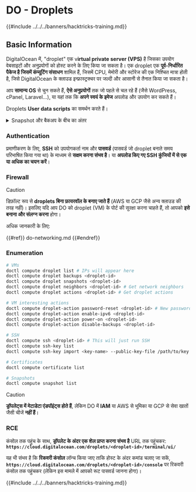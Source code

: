 # DO - Droplets

{{#include ../../../banners/hacktricks-training.md}}

## Basic Information

DigitalOcean में, "droplet" एक v**irtual private server (VPS)** है जिसका उपयोग वेबसाइटों और अनुप्रयोगों को होस्ट करने के लिए किया जा सकता है। एक droplet एक **पूर्व-निर्धारित पैकेज है जिसमें कंप्यूटिंग संसाधन** शामिल हैं, जिसमें CPU, मेमोरी और स्टोरेज की एक निश्चित मात्रा होती है, जिसे DigitalOcean के क्लाउड इन्फ्रास्ट्रक्चर पर जल्दी और आसानी से तैनात किया जा सकता है।

आप **सामान्य OS** से चुन सकते हैं, **ऐसे अनुप्रयोगों** तक जो पहले से चल रहे हैं (जैसे WordPress, cPanel, Laravel...), या यहां तक कि **अपने स्वयं के इमेज** अपलोड और उपयोग कर सकते हैं।

Droplets **User data scripts** का समर्थन करते हैं।

<details>

<summary>Snapshot और बैकअप के बीच का अंतर</summary>

DigitalOcean में, एक snapshot एक Droplet के डिस्क की एक समय-विशिष्ट प्रति है। यह उस समय Droplet के डिस्क की स्थिति को कैप्चर करता है जब snapshot लिया गया था, जिसमें ऑपरेटिंग सिस्टम, स्थापित अनुप्रयोग, और डिस्क पर सभी फ़ाइलें और डेटा शामिल हैं।

Snapshots का उपयोग नए Droplets बनाने के लिए किया जा सकता है जो मूल Droplet के समान कॉन्फ़िगरेशन रखते हैं, या एक Droplet को उस स्थिति में पुनर्स्थापित करने के लिए जब snapshot लिया गया था। Snapshots को DigitalOcean की ऑब्जेक्ट स्टोरेज सेवा पर संग्रहीत किया जाता है, और ये वृद्धिशील होते हैं, जिसका अर्थ है कि केवल अंतिम snapshot के बाद के परिवर्तन संग्रहीत होते हैं। यह उन्हें उपयोग करने में कुशल और संग्रहीत करने में लागत-कुशल बनाता है।

दूसरी ओर, एक बैकअप एक Droplet की पूरी प्रति है, जिसमें ऑपरेटिंग सिस्टम, स्थापित अनुप्रयोग, फ़ाइलें, और डेटा, साथ ही Droplet की सेटिंग्स और मेटाडेटा शामिल हैं। बैकअप आमतौर पर नियमित कार्यक्रम पर किए जाते हैं, और ये एक विशिष्ट समय पर Droplet की पूरी स्थिति को कैप्चर करते हैं।

Snapshots के विपरीत, बैकअप को संकुचित और एन्क्रिप्टेड प्रारूप में संग्रहीत किया जाता है, और इन्हें DigitalOcean के इन्फ्रास्ट्रक्चर से एक दूरस्थ स्थान पर सुरक्षित रखने के लिए स्थानांतरित किया जाता है। यह बैकअप को आपदा पुनर्प्राप्ति के लिए आदर्श बनाता है, क्योंकि ये डेटा हानि या अन्य विनाशकारी घटनाओं की स्थिति में पुनर्स्थापित करने के लिए Droplet की पूरी प्रति प्रदान करते हैं।

संक्षेप में, snapshots एक Droplet के डिस्क की समय-विशिष्ट प्रतियां हैं, जबकि बैकअप एक Droplet की पूरी प्रतियां हैं, जिसमें इसकी सेटिंग्स और मेटाडेटा शामिल हैं। Snapshots को DigitalOcean की ऑब्जेक्ट स्टोरेज सेवा पर संग्रहीत किया जाता है, जबकि बैकअप को DigitalOcean के इन्फ्रास्ट्रक्चर से एक दूरस्थ स्थान पर स्थानांतरित किया जाता है। दोनों snapshots और बैकअप का उपयोग एक Droplet को पुनर्स्थापित करने के लिए किया जा सकता है, लेकिन snapshots का उपयोग और संग्रहण अधिक कुशल होता है, जबकि बैकअप आपदा पुनर्प्राप्ति के लिए एक अधिक व्यापक बैकअप समाधान प्रदान करते हैं।

</details>

### Authentication

प्रमाणीकरण के लिए, **SSH** को उपयोगकर्ता नाम और **पासवर्ड** (पासवर्ड जो droplet बनाते समय परिभाषित किया गया था) के माध्यम से **सक्षम करना संभव है**। या **अपलोड किए गए SSH कुंजियों में से एक या अधिक का चयन करें**।

### Firewall

> [!CAUTION]
> डिफ़ॉल्ट रूप से **droplets बिना फ़ायरवॉल के बनाए जाते हैं** (AWS या GCP जैसे अन्य क्लाउड की तरह नहीं)। इसलिए यदि आप DO को droplet (VM) के पोर्ट की सुरक्षा करना चाहते हैं, तो आपको **इसे बनाना और संलग्न करना** होगा।

अधिक जानकारी के लिए:

{{#ref}}
do-networking.md
{{#endref}}

### Enumeration
```bash
# VMs
doctl compute droplet list # IPs will appear here
doctl compute droplet backups <droplet-id>
doctl compute droplet snapshots <droplet-id>
doctl compute droplet neighbors <droplet-id> # Get network neighbors
doctl compute droplet actions <droplet-id> # Get droplet actions

# VM interesting actions
doctl compute droplet-action password-reset <droplet-id> # New password is emailed to the user
doctl compute droplet-action enable-ipv6 <droplet-id>
doctl compute droplet-action power-on <droplet-id>
doctl compute droplet-action disable-backups <droplet-id>

# SSH
doctl compute ssh <droplet-id> # This will just run SSH
doctl compute ssh-key list
doctl compute ssh-key import <key-name> --public-key-file /path/to/key.pub

# Certificates
doctl compute certificate list

# Snapshots
doctl compute snapshot list
```
> [!CAUTION]
> **ड्रॉपलेट्स में मेटाडेटा एंडपॉइंट्स होते हैं**, लेकिन DO में **IAM** या AWS से भूमिका या GCP से सेवा खातों जैसी चीजें **नहीं हैं**।

### RCE

कंसोल तक पहुंच के साथ, **ड्रॉपलेट के अंदर एक शेल प्राप्त करना संभव है** URL तक पहुंचकर: **`https://cloud.digitalocean.com/droplets/<droplet-id>/terminal/ui/`**

यह भी संभव है कि **रिकवरी कंसोल** लॉन्च किया जाए ताकि होस्ट के अंदर कमांड चलाए जा सकें, **`https://cloud.digitalocean.com/droplets/<droplet-id>/console`** पर रिकवरी कंसोल तक पहुंचकर (लेकिन इस मामले में आपको रूट पासवर्ड जानना होगा)।

{{#include ../../../banners/hacktricks-training.md}}
